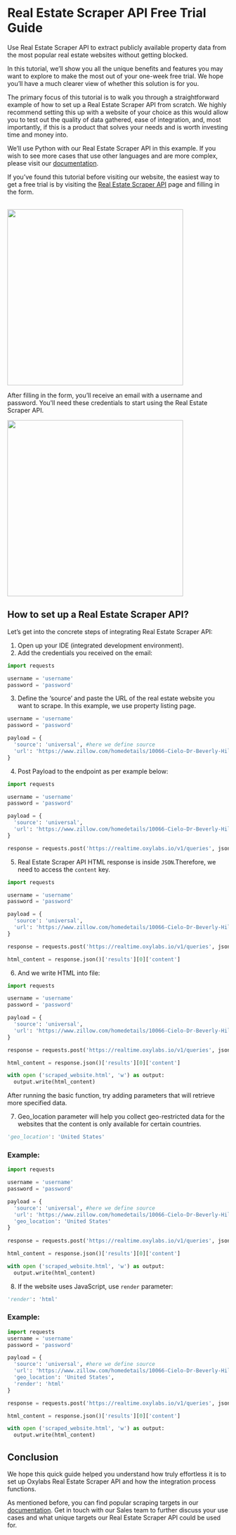 # Real Estate Scraper API Free Trial Guide

Use Real Estate Scraper API to extract publicly available property data from the most popular real estate websites without getting blocked.

In this tutorial, we’ll show you all the unique benefits and features you may want to explore to make the most out of your one-week free trial. We hope you’ll have a much clearer view of whether this solution is for you.

The primary focus of this tutorial is to walk you through a straightforward example of how to set up a Real Estate Scraper API from scratch. We highly recommend setting this up with a website of your choice as this would allow you to test out the quality of data gathered, ease of integration, and, most importantly, if this is a product that solves your needs and is worth investing time and money into. 

We’ll use Python with our Real Estate Scraper API in this example. If you wish to see more cases that use other languages and are more complex, please visit our [documentation](https://oxy.yt/xr1o).

If you’ve found this tutorial before visiting our website, the easiest way to get a free trial is by visiting the [Real Estate Scraper API](https://oxy.yt/ir0A) page and filling in the form.

<br>
<img src="/Web%20Scraper%20API%20free%20trial%20form.png" width="400">

After filling in the form, you’ll receive an email with a username and password. You'll need these credentials to start using the Real Estate Scraper API.

<img src="/Web%20scraper%20email%20example.png" width="400">
<br>

## How to set up a Real Estate Scraper API?

Let’s get into the concrete steps of integrating Real Estate Scraper API:

1. Open up your IDE (integrated development environment). 
2. Add the credentials you received on the email:

```python
import requests

username = 'username'
password = 'password'
```

3. Define the ‘source’ and paste the URL of the real estate website you want to scrape. In this example, we use [](https://www.zillow.com) property listing page. 

```python
username = 'username'
password = 'password'

payload = {
  'source': 'universal', #here we define source
  'url': 'https://www.zillow.com/homedetails/10066-Cielo-Dr-Beverly-Hills-CA-90210/243990393_zpid/'
}
```

4. Post Payload to the endpoint as per example below: [](https://realtime.oxylabs.io/v1/queries)

```python
import requests

username = 'username'
password = 'password'

payload = {
  'source': 'universal', 
  'url': 'https://www.zillow.com/homedetails/10066-Cielo-Dr-Beverly-Hills-CA-90210/243990393_zpid/'
}

response = requests.post('https://realtime.oxylabs.io/v1/queries', json = payload, auth = (username, password))
```

5. Real Estate Scraper API HTML response is inside `JSON`.Therefore, we need to access the `content` key.

```python
import requests

username = 'username'
password = 'password'

payload = {
  'source': 'universal',
  'url': 'https://www.zillow.com/homedetails/10066-Cielo-Dr-Beverly-Hills-CA-90210/243990393_zpid/'
}

response = requests.post('https://realtime.oxylabs.io/v1/queries', json = payload, auth = (username, password))

html_content = response.json()['results'][0]['content']
```

6. And we write HTML into file:

```python
import requests

username = 'username'
password = 'password'

payload = {
  'source': 'universal',
  'url': 'https://www.zillow.com/homedetails/10066-Cielo-Dr-Beverly-Hills-CA-90210/243990393_zpid/'
}

response = requests.post('https://realtime.oxylabs.io/v1/queries', json = payload, auth = (username, password))

html_content = response.json()['results'][0]['content']

with open ('scraped_website.html', 'w') as output:
  output.write(html_content)
```

After running the basic function, try adding parameters that will retrieve more specified data. 

7. Geo_location parameter will help you collect geo-restricted data for the websites that the content is only available for certain countries. 

```python
'geo_location': 'United States'
```

### Example:

```python
import requests

username = 'username'
password = 'password'

payload = {
  'source': 'universal', #here we define source
  'url': 'https://www.zillow.com/homedetails/10066-Cielo-Dr-Beverly-Hills-CA-90210/243990393_zpid/',
  'geo_location': 'United States'
}
 
response = requests.post('https://realtime.oxylabs.io/v1/queries', json = payload, auth = (username, password))

html_content = response.json()['results'][0]['content']

with open ('scraped_website.html', 'w') as output:
  output.write(html_content)
```

8. If the website uses JavaScript, use `render` parameter: 

```python
'render': 'html'
```

### Example:

```python
import requests
username = 'username'
password = 'password'

payload = {
  'source': 'universal', #here we define source
  'url': 'https://www.zillow.com/homedetails/10066-Cielo-Dr-Beverly-Hills-CA-90210/243990393_zpid/',
  'geo_location': 'United States',
  'render': 'html'
}

response = requests.post('https://realtime.oxylabs.io/v1/queries', json = payload, auth = (username, password))

html_content = response.json()['results'][0]['content']

with open ('scraped_website.html', 'w') as output:
  output.write(html_content)
```

## Conclusion

We hope this quick guide helped you understand how truly effortless it is to set up Oxylabs Real Estate Scraper API and how the integration process functions.

As mentioned before, you can find popular scraping targets in our [documentation](https://oxy.yt/xr1o). Get in touch with our Sales team to further discuss your use cases and what unique targets our Real Estate Scraper API could be used for.
